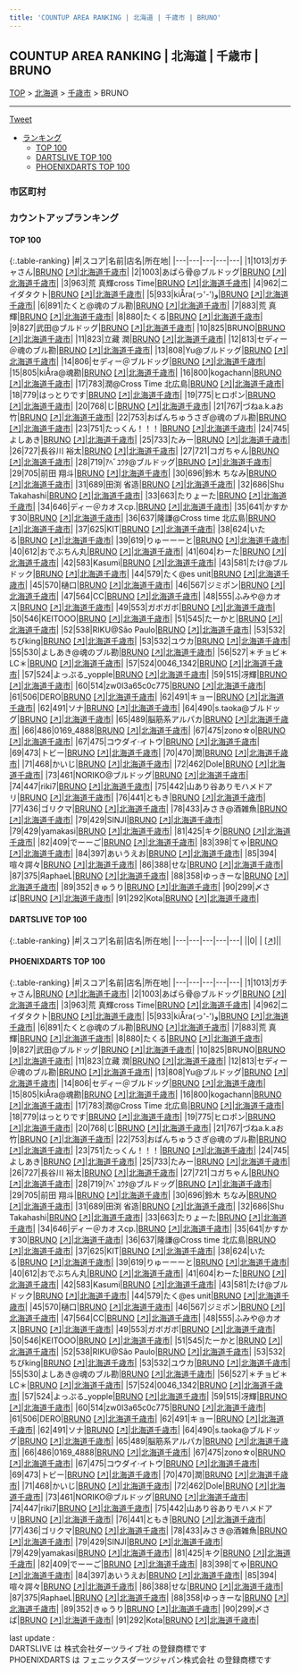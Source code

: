 ```yaml
---
title: 'COUNTUP AREA RANKING | 北海道 | 千歳市 | BRUNO'
---
```

## COUNTUP AREA RANKING | 北海道 | 千歳市 | BRUNO

[TOP](/darts/rank/) > [北海道](/darts/rank/北海道/) > [千歳市](/darts/rank/北海道/千歳市/) > BRUNO

___

<a href="https://twitter.com/share?ref_src=twsrc%5Etfw" data-text="COUNTUP AREA RANKING | 北海道千歳市BRUNO" class="twitter-share-button" data-hashtags="DARTSLIVE,PHOENIXDARTS,darts,ダーツ" data-show-count="false">Tweet</a>

* [ランキング](#カウントアップランキング)
    * [TOP 100](#top-100)
    * [DARTSLIVE TOP 100](#dartslive-top-100)
    * [PHOENIXDARTS TOP 100](#phoenixdarts-top-100)

### 市区町村

<ul>

</ul>

### カウントアップランキング

#### TOP 100



{:.table-ranking}
|#|スコア|名前|店名|所在地|
|---|---|---|---|---|
|1|1013|<span class="rank-name-pd">ガチャさん</span>|<a href="/darts/rank/shops/83945.html">BRUNO</a> <a href="https://vs.phoenixdarts.com/jp/shop/shopDetailInfo/s_83945?s_seq=83945">[↗]</a>|<a href="/darts/rank/北海道/千歳市">北海道千歳市</a>|
|2|1003|<span class="rank-name-pd">あばら骨@ブルドッグ</span>|<a href="/darts/rank/shops/83945.html">BRUNO</a> <a href="https://vs.phoenixdarts.com/jp/shop/shopDetailInfo/s_83945?s_seq=83945">[↗]</a>|<a href="/darts/rank/北海道/千歳市">北海道千歳市</a>|
|3|963|<span class="rank-name-pd">荒 真輝cross Time</span>|<a href="/darts/rank/shops/83945.html">BRUNO</a> <a href="https://vs.phoenixdarts.com/jp/shop/shopDetailInfo/s_83945?s_seq=83945">[↗]</a>|<a href="/darts/rank/北海道/千歳市">北海道千歳市</a>|
|4|962|<span class="rank-name-pd">ニイダタクト</span>|<a href="/darts/rank/shops/83945.html">BRUNO</a> <a href="https://vs.phoenixdarts.com/jp/shop/shopDetailInfo/s_83945?s_seq=83945">[↗]</a>|<a href="/darts/rank/北海道/千歳市">北海道千歳市</a>|
|5|933|<span class="rank-name-pd">kiÅra(っ&#x27;-&#x27;)و</span>|<a href="/darts/rank/shops/83945.html">BRUNO</a> <a href="https://vs.phoenixdarts.com/jp/shop/shopDetailInfo/s_83945?s_seq=83945">[↗]</a>|<a href="/darts/rank/北海道/千歳市">北海道千歳市</a>|
|6|891|<span class="rank-name-pd">たくと@魂のブル勘</span>|<a href="/darts/rank/shops/83945.html">BRUNO</a> <a href="https://vs.phoenixdarts.com/jp/shop/shopDetailInfo/s_83945?s_seq=83945">[↗]</a>|<a href="/darts/rank/北海道/千歳市">北海道千歳市</a>|
|7|883|<span class="rank-name-pd">荒 真輝</span>|<a href="/darts/rank/shops/83945.html">BRUNO</a> <a href="https://vs.phoenixdarts.com/jp/shop/shopDetailInfo/s_83945?s_seq=83945">[↗]</a>|<a href="/darts/rank/北海道/千歳市">北海道千歳市</a>|
|8|880|<span class="rank-name-pd">たくる</span>|<a href="/darts/rank/shops/83945.html">BRUNO</a> <a href="https://vs.phoenixdarts.com/jp/shop/shopDetailInfo/s_83945?s_seq=83945">[↗]</a>|<a href="/darts/rank/北海道/千歳市">北海道千歳市</a>|
|9|827|<span class="rank-name-pd">武田@ブルドッグ</span>|<a href="/darts/rank/shops/83945.html">BRUNO</a> <a href="https://vs.phoenixdarts.com/jp/shop/shopDetailInfo/s_83945?s_seq=83945">[↗]</a>|<a href="/darts/rank/北海道/千歳市">北海道千歳市</a>|
|10|825|<span class="rank-name-pd">BRUNO</span>|<a href="/darts/rank/shops/83945.html">BRUNO</a> <a href="https://vs.phoenixdarts.com/jp/shop/shopDetailInfo/s_83945?s_seq=83945">[↗]</a>|<a href="/darts/rank/北海道/千歳市">北海道千歳市</a>|
|11|823|<span class="rank-name-pd"><span class="pro-icon-pd"></span>立藏 潤</span>|<a href="/darts/rank/shops/83945.html">BRUNO</a> <a href="https://vs.phoenixdarts.com/jp/shop/shopDetailInfo/s_83945?s_seq=83945">[↗]</a>|<a href="/darts/rank/北海道/千歳市">北海道千歳市</a>|
|12|813|<span class="rank-name-pd">セディー＠魂のブル勘</span>|<a href="/darts/rank/shops/83945.html">BRUNO</a> <a href="https://vs.phoenixdarts.com/jp/shop/shopDetailInfo/s_83945?s_seq=83945">[↗]</a>|<a href="/darts/rank/北海道/千歳市">北海道千歳市</a>|
|13|808|<span class="rank-name-pd">Yu@ブルドッグ</span>|<a href="/darts/rank/shops/83945.html">BRUNO</a> <a href="https://vs.phoenixdarts.com/jp/shop/shopDetailInfo/s_83945?s_seq=83945">[↗]</a>|<a href="/darts/rank/北海道/千歳市">北海道千歳市</a>|
|14|806|<span class="rank-name-pd">セディー＠ブルドッグ</span>|<a href="/darts/rank/shops/83945.html">BRUNO</a> <a href="https://vs.phoenixdarts.com/jp/shop/shopDetailInfo/s_83945?s_seq=83945">[↗]</a>|<a href="/darts/rank/北海道/千歳市">北海道千歳市</a>|
|15|805|<span class="rank-name-pd">kiÅra@魂勘</span>|<a href="/darts/rank/shops/83945.html">BRUNO</a> <a href="https://vs.phoenixdarts.com/jp/shop/shopDetailInfo/s_83945?s_seq=83945">[↗]</a>|<a href="/darts/rank/北海道/千歳市">北海道千歳市</a>|
|16|800|<span class="rank-name-pd">kogachann</span>|<a href="/darts/rank/shops/83945.html">BRUNO</a> <a href="https://vs.phoenixdarts.com/jp/shop/shopDetailInfo/s_83945?s_seq=83945">[↗]</a>|<a href="/darts/rank/北海道/千歳市">北海道千歳市</a>|
|17|783|<span class="rank-name-pd">潤@Cross Time 北広島</span>|<a href="/darts/rank/shops/83945.html">BRUNO</a> <a href="https://vs.phoenixdarts.com/jp/shop/shopDetailInfo/s_83945?s_seq=83945">[↗]</a>|<a href="/darts/rank/北海道/千歳市">北海道千歳市</a>|
|18|779|<span class="rank-name-pd">はっとりです</span>|<a href="/darts/rank/shops/83945.html">BRUNO</a> <a href="https://vs.phoenixdarts.com/jp/shop/shopDetailInfo/s_83945?s_seq=83945">[↗]</a>|<a href="/darts/rank/北海道/千歳市">北海道千歳市</a>|
|19|775|<span class="rank-name-pd">ヒロポン</span>|<a href="/darts/rank/shops/83945.html">BRUNO</a> <a href="https://vs.phoenixdarts.com/jp/shop/shopDetailInfo/s_83945?s_seq=83945">[↗]</a>|<a href="/darts/rank/北海道/千歳市">北海道千歳市</a>|
|20|768|<span class="rank-name-pd">じ</span>|<a href="/darts/rank/shops/83945.html">BRUNO</a> <a href="https://vs.phoenixdarts.com/jp/shop/shopDetailInfo/s_83945?s_seq=83945">[↗]</a>|<a href="/darts/rank/北海道/千歳市">北海道千歳市</a>|
|21|767|<span class="rank-name-pd">づねa.k.aお竹</span>|<a href="/darts/rank/shops/83945.html">BRUNO</a> <a href="https://vs.phoenixdarts.com/jp/shop/shopDetailInfo/s_83945?s_seq=83945">[↗]</a>|<a href="/darts/rank/北海道/千歳市">北海道千歳市</a>|
|22|753|<span class="rank-name-pd">おぱんちゅうさぎ@魂のブル勘</span>|<a href="/darts/rank/shops/83945.html">BRUNO</a> <a href="https://vs.phoenixdarts.com/jp/shop/shopDetailInfo/s_83945?s_seq=83945">[↗]</a>|<a href="/darts/rank/北海道/千歳市">北海道千歳市</a>|
|23|751|<span class="rank-name-pd">たっくん！！！</span>|<a href="/darts/rank/shops/83945.html">BRUNO</a> <a href="https://vs.phoenixdarts.com/jp/shop/shopDetailInfo/s_83945?s_seq=83945">[↗]</a>|<a href="/darts/rank/北海道/千歳市">北海道千歳市</a>|
|24|745|<span class="rank-name-pd">よしあき</span>|<a href="/darts/rank/shops/83945.html">BRUNO</a> <a href="https://vs.phoenixdarts.com/jp/shop/shopDetailInfo/s_83945?s_seq=83945">[↗]</a>|<a href="/darts/rank/北海道/千歳市">北海道千歳市</a>|
|25|733|<span class="rank-name-pd">たみー</span>|<a href="/darts/rank/shops/83945.html">BRUNO</a> <a href="https://vs.phoenixdarts.com/jp/shop/shopDetailInfo/s_83945?s_seq=83945">[↗]</a>|<a href="/darts/rank/北海道/千歳市">北海道千歳市</a>|
|26|727|<span class="rank-name-pd"><span class="pro-icon-pd"></span>長谷川 裕太</span>|<a href="/darts/rank/shops/83945.html">BRUNO</a> <a href="https://vs.phoenixdarts.com/jp/shop/shopDetailInfo/s_83945?s_seq=83945">[↗]</a>|<a href="/darts/rank/北海道/千歳市">北海道千歳市</a>|
|27|721|<span class="rank-name-pd">コガちゃん</span>|<a href="/darts/rank/shops/83945.html">BRUNO</a> <a href="https://vs.phoenixdarts.com/jp/shop/shopDetailInfo/s_83945?s_seq=83945">[↗]</a>|<a href="/darts/rank/北海道/千歳市">北海道千歳市</a>|
|28|719|<span class="rank-name-pd">ｱﾍﾞﾕｳﾀ@ブルドッグ</span>|<a href="/darts/rank/shops/83945.html">BRUNO</a> <a href="https://vs.phoenixdarts.com/jp/shop/shopDetailInfo/s_83945?s_seq=83945">[↗]</a>|<a href="/darts/rank/北海道/千歳市">北海道千歳市</a>|
|29|705|<span class="rank-name-pd"><span class="pro-icon-pd"></span>前田 翔斗</span>|<a href="/darts/rank/shops/83945.html">BRUNO</a> <a href="https://vs.phoenixdarts.com/jp/shop/shopDetailInfo/s_83945?s_seq=83945">[↗]</a>|<a href="/darts/rank/北海道/千歳市">北海道千歳市</a>|
|30|696|<span class="rank-name-pd"><span class="pro-icon-pd"></span>鈴木 ちなみ</span>|<a href="/darts/rank/shops/83945.html">BRUNO</a> <a href="https://vs.phoenixdarts.com/jp/shop/shopDetailInfo/s_83945?s_seq=83945">[↗]</a>|<a href="/darts/rank/北海道/千歳市">北海道千歳市</a>|
|31|689|<span class="rank-name-pd"><span class="pro-icon-pd"></span>田渕 省造</span>|<a href="/darts/rank/shops/83945.html">BRUNO</a> <a href="https://vs.phoenixdarts.com/jp/shop/shopDetailInfo/s_83945?s_seq=83945">[↗]</a>|<a href="/darts/rank/北海道/千歳市">北海道千歳市</a>|
|32|686|<span class="rank-name-pd">Shu Takahashi</span>|<a href="/darts/rank/shops/83945.html">BRUNO</a> <a href="https://vs.phoenixdarts.com/jp/shop/shopDetailInfo/s_83945?s_seq=83945">[↗]</a>|<a href="/darts/rank/北海道/千歳市">北海道千歳市</a>|
|33|663|<span class="rank-name-pd">たりょーた</span>|<a href="/darts/rank/shops/83945.html">BRUNO</a> <a href="https://vs.phoenixdarts.com/jp/shop/shopDetailInfo/s_83945?s_seq=83945">[↗]</a>|<a href="/darts/rank/北海道/千歳市">北海道千歳市</a>|
|34|646|<span class="rank-name-pd">ディー＠カオスcp.</span>|<a href="/darts/rank/shops/83945.html">BRUNO</a> <a href="https://vs.phoenixdarts.com/jp/shop/shopDetailInfo/s_83945?s_seq=83945">[↗]</a>|<a href="/darts/rank/北海道/千歳市">北海道千歳市</a>|
|35|641|<span class="rank-name-pd">かすかす30</span>|<a href="/darts/rank/shops/83945.html">BRUNO</a> <a href="https://vs.phoenixdarts.com/jp/shop/shopDetailInfo/s_83945?s_seq=83945">[↗]</a>|<a href="/darts/rank/北海道/千歳市">北海道千歳市</a>|
|36|637|<span class="rank-name-pd">隆謙@Cross time 北広島</span>|<a href="/darts/rank/shops/83945.html">BRUNO</a> <a href="https://vs.phoenixdarts.com/jp/shop/shopDetailInfo/s_83945?s_seq=83945">[↗]</a>|<a href="/darts/rank/北海道/千歳市">北海道千歳市</a>|
|37|625|<span class="rank-name-pd">KIT</span>|<a href="/darts/rank/shops/83945.html">BRUNO</a> <a href="https://vs.phoenixdarts.com/jp/shop/shopDetailInfo/s_83945?s_seq=83945">[↗]</a>|<a href="/darts/rank/北海道/千歳市">北海道千歳市</a>|
|38|624|<span class="rank-name-pd">いたる</span>|<a href="/darts/rank/shops/83945.html">BRUNO</a> <a href="https://vs.phoenixdarts.com/jp/shop/shopDetailInfo/s_83945?s_seq=83945">[↗]</a>|<a href="/darts/rank/北海道/千歳市">北海道千歳市</a>|
|39|619|<span class="rank-name-pd">りゅーーーと</span>|<a href="/darts/rank/shops/83945.html">BRUNO</a> <a href="https://vs.phoenixdarts.com/jp/shop/shopDetailInfo/s_83945?s_seq=83945">[↗]</a>|<a href="/darts/rank/北海道/千歳市">北海道千歳市</a>|
|40|612|<span class="rank-name-pd">おでぶちん丸</span>|<a href="/darts/rank/shops/83945.html">BRUNO</a> <a href="https://vs.phoenixdarts.com/jp/shop/shopDetailInfo/s_83945?s_seq=83945">[↗]</a>|<a href="/darts/rank/北海道/千歳市">北海道千歳市</a>|
|41|604|<span class="rank-name-pd">わーた</span>|<a href="/darts/rank/shops/83945.html">BRUNO</a> <a href="https://vs.phoenixdarts.com/jp/shop/shopDetailInfo/s_83945?s_seq=83945">[↗]</a>|<a href="/darts/rank/北海道/千歳市">北海道千歳市</a>|
|42|583|<span class="rank-name-pd">Kasumi</span>|<a href="/darts/rank/shops/83945.html">BRUNO</a> <a href="https://vs.phoenixdarts.com/jp/shop/shopDetailInfo/s_83945?s_seq=83945">[↗]</a>|<a href="/darts/rank/北海道/千歳市">北海道千歳市</a>|
|43|581|<span class="rank-name-pd">たけ@ブルドック</span>|<a href="/darts/rank/shops/83945.html">BRUNO</a> <a href="https://vs.phoenixdarts.com/jp/shop/shopDetailInfo/s_83945?s_seq=83945">[↗]</a>|<a href="/darts/rank/北海道/千歳市">北海道千歳市</a>|
|44|579|<span class="rank-name-pd">たく@es unit</span>|<a href="/darts/rank/shops/83945.html">BRUNO</a> <a href="https://vs.phoenixdarts.com/jp/shop/shopDetailInfo/s_83945?s_seq=83945">[↗]</a>|<a href="/darts/rank/北海道/千歳市">北海道千歳市</a>|
|45|570|<span class="rank-name-pd">樋口</span>|<a href="/darts/rank/shops/83945.html">BRUNO</a> <a href="https://vs.phoenixdarts.com/jp/shop/shopDetailInfo/s_83945?s_seq=83945">[↗]</a>|<a href="/darts/rank/北海道/千歳市">北海道千歳市</a>|
|46|567|<span class="rank-name-pd">ジミポン</span>|<a href="/darts/rank/shops/83945.html">BRUNO</a> <a href="https://vs.phoenixdarts.com/jp/shop/shopDetailInfo/s_83945?s_seq=83945">[↗]</a>|<a href="/darts/rank/北海道/千歳市">北海道千歳市</a>|
|47|564|<span class="rank-name-pd">CC</span>|<a href="/darts/rank/shops/83945.html">BRUNO</a> <a href="https://vs.phoenixdarts.com/jp/shop/shopDetailInfo/s_83945?s_seq=83945">[↗]</a>|<a href="/darts/rank/北海道/千歳市">北海道千歳市</a>|
|48|555|<span class="rank-name-pd">ふみや@カオス</span>|<a href="/darts/rank/shops/83945.html">BRUNO</a> <a href="https://vs.phoenixdarts.com/jp/shop/shopDetailInfo/s_83945?s_seq=83945">[↗]</a>|<a href="/darts/rank/北海道/千歳市">北海道千歳市</a>|
|49|553|<span class="rank-name-pd">ガボガボ</span>|<a href="/darts/rank/shops/83945.html">BRUNO</a> <a href="https://vs.phoenixdarts.com/jp/shop/shopDetailInfo/s_83945?s_seq=83945">[↗]</a>|<a href="/darts/rank/北海道/千歳市">北海道千歳市</a>|
|50|546|<span class="rank-name-pd">KEITOOO</span>|<a href="/darts/rank/shops/83945.html">BRUNO</a> <a href="https://vs.phoenixdarts.com/jp/shop/shopDetailInfo/s_83945?s_seq=83945">[↗]</a>|<a href="/darts/rank/北海道/千歳市">北海道千歳市</a>|
|51|545|<span class="rank-name-pd">たーかと</span>|<a href="/darts/rank/shops/83945.html">BRUNO</a> <a href="https://vs.phoenixdarts.com/jp/shop/shopDetailInfo/s_83945?s_seq=83945">[↗]</a>|<a href="/darts/rank/北海道/千歳市">北海道千歳市</a>|
|52|538|<span class="rank-name-pd">RIKU@São Paulo</span>|<a href="/darts/rank/shops/83945.html">BRUNO</a> <a href="https://vs.phoenixdarts.com/jp/shop/shopDetailInfo/s_83945?s_seq=83945">[↗]</a>|<a href="/darts/rank/北海道/千歳市">北海道千歳市</a>|
|53|532|<span class="rank-name-pd">ちびking</span>|<a href="/darts/rank/shops/83945.html">BRUNO</a> <a href="https://vs.phoenixdarts.com/jp/shop/shopDetailInfo/s_83945?s_seq=83945">[↗]</a>|<a href="/darts/rank/北海道/千歳市">北海道千歳市</a>|
|53|532|<span class="rank-name-pd">ユウカ</span>|<a href="/darts/rank/shops/83945.html">BRUNO</a> <a href="https://vs.phoenixdarts.com/jp/shop/shopDetailInfo/s_83945?s_seq=83945">[↗]</a>|<a href="/darts/rank/北海道/千歳市">北海道千歳市</a>|
|55|530|<span class="rank-name-pd">よしあき@魂のブル勘</span>|<a href="/darts/rank/shops/83945.html">BRUNO</a> <a href="https://vs.phoenixdarts.com/jp/shop/shopDetailInfo/s_83945?s_seq=83945">[↗]</a>|<a href="/darts/rank/北海道/千歳市">北海道千歳市</a>|
|56|527|<span class="rank-name-pd">＊チョビ＊LC＊</span>|<a href="/darts/rank/shops/83945.html">BRUNO</a> <a href="https://vs.phoenixdarts.com/jp/shop/shopDetailInfo/s_83945?s_seq=83945">[↗]</a>|<a href="/darts/rank/北海道/千歳市">北海道千歳市</a>|
|57|524|<span class="rank-name-pd">0046_1342</span>|<a href="/darts/rank/shops/83945.html">BRUNO</a> <a href="https://vs.phoenixdarts.com/jp/shop/shopDetailInfo/s_83945?s_seq=83945">[↗]</a>|<a href="/darts/rank/北海道/千歳市">北海道千歳市</a>|
|57|524|<span class="rank-name-pd">よっぷる_yopple</span>|<a href="/darts/rank/shops/83945.html">BRUNO</a> <a href="https://vs.phoenixdarts.com/jp/shop/shopDetailInfo/s_83945?s_seq=83945">[↗]</a>|<a href="/darts/rank/北海道/千歳市">北海道千歳市</a>|
|59|515|<span class="rank-name-pd">冴輝</span>|<a href="/darts/rank/shops/83945.html">BRUNO</a> <a href="https://vs.phoenixdarts.com/jp/shop/shopDetailInfo/s_83945?s_seq=83945">[↗]</a>|<a href="/darts/rank/北海道/千歳市">北海道千歳市</a>|
|60|514|<span class="rank-name-pd">zw0l3a65c0c775</span>|<a href="/darts/rank/shops/83945.html">BRUNO</a> <a href="https://vs.phoenixdarts.com/jp/shop/shopDetailInfo/s_83945?s_seq=83945">[↗]</a>|<a href="/darts/rank/北海道/千歳市">北海道千歳市</a>|
|61|506|<span class="rank-name-pd">DERO</span>|<a href="/darts/rank/shops/83945.html">BRUNO</a> <a href="https://vs.phoenixdarts.com/jp/shop/shopDetailInfo/s_83945?s_seq=83945">[↗]</a>|<a href="/darts/rank/北海道/千歳市">北海道千歳市</a>|
|62|491|<span class="rank-name-pd">キョー</span>|<a href="/darts/rank/shops/83945.html">BRUNO</a> <a href="https://vs.phoenixdarts.com/jp/shop/shopDetailInfo/s_83945?s_seq=83945">[↗]</a>|<a href="/darts/rank/北海道/千歳市">北海道千歳市</a>|
|62|491|<span class="rank-name-pd">ソナ</span>|<a href="/darts/rank/shops/83945.html">BRUNO</a> <a href="https://vs.phoenixdarts.com/jp/shop/shopDetailInfo/s_83945?s_seq=83945">[↗]</a>|<a href="/darts/rank/北海道/千歳市">北海道千歳市</a>|
|64|490|<span class="rank-name-pd">s.taoka@ブルドッグ</span>|<a href="/darts/rank/shops/83945.html">BRUNO</a> <a href="https://vs.phoenixdarts.com/jp/shop/shopDetailInfo/s_83945?s_seq=83945">[↗]</a>|<a href="/darts/rank/北海道/千歳市">北海道千歳市</a>|
|65|489|<span class="rank-name-pd">脳筋系アルパカ</span>|<a href="/darts/rank/shops/83945.html">BRUNO</a> <a href="https://vs.phoenixdarts.com/jp/shop/shopDetailInfo/s_83945?s_seq=83945">[↗]</a>|<a href="/darts/rank/北海道/千歳市">北海道千歳市</a>|
|66|486|<span class="rank-name-pd">0169_4888</span>|<a href="/darts/rank/shops/83945.html">BRUNO</a> <a href="https://vs.phoenixdarts.com/jp/shop/shopDetailInfo/s_83945?s_seq=83945">[↗]</a>|<a href="/darts/rank/北海道/千歳市">北海道千歳市</a>|
|67|475|<span class="rank-name-pd">zono☆o</span>|<a href="/darts/rank/shops/83945.html">BRUNO</a> <a href="https://vs.phoenixdarts.com/jp/shop/shopDetailInfo/s_83945?s_seq=83945">[↗]</a>|<a href="/darts/rank/北海道/千歳市">北海道千歳市</a>|
|67|475|<span class="rank-name-pd">コウダイ·イトウ</span>|<a href="/darts/rank/shops/83945.html">BRUNO</a> <a href="https://vs.phoenixdarts.com/jp/shop/shopDetailInfo/s_83945?s_seq=83945">[↗]</a>|<a href="/darts/rank/北海道/千歳市">北海道千歳市</a>|
|69|473|<span class="rank-name-pd">トビー</span>|<a href="/darts/rank/shops/83945.html">BRUNO</a> <a href="https://vs.phoenixdarts.com/jp/shop/shopDetailInfo/s_83945?s_seq=83945">[↗]</a>|<a href="/darts/rank/北海道/千歳市">北海道千歳市</a>|
|70|470|<span class="rank-name-pd">潤</span>|<a href="/darts/rank/shops/83945.html">BRUNO</a> <a href="https://vs.phoenixdarts.com/jp/shop/shopDetailInfo/s_83945?s_seq=83945">[↗]</a>|<a href="/darts/rank/北海道/千歳市">北海道千歳市</a>|
|71|468|<span class="rank-name-pd">かいじ</span>|<a href="/darts/rank/shops/83945.html">BRUNO</a> <a href="https://vs.phoenixdarts.com/jp/shop/shopDetailInfo/s_83945?s_seq=83945">[↗]</a>|<a href="/darts/rank/北海道/千歳市">北海道千歳市</a>|
|72|462|<span class="rank-name-pd">Dole</span>|<a href="/darts/rank/shops/83945.html">BRUNO</a> <a href="https://vs.phoenixdarts.com/jp/shop/shopDetailInfo/s_83945?s_seq=83945">[↗]</a>|<a href="/darts/rank/北海道/千歳市">北海道千歳市</a>|
|73|461|<span class="rank-name-pd">NORIKO@ブルドッグ</span>|<a href="/darts/rank/shops/83945.html">BRUNO</a> <a href="https://vs.phoenixdarts.com/jp/shop/shopDetailInfo/s_83945?s_seq=83945">[↗]</a>|<a href="/darts/rank/北海道/千歳市">北海道千歳市</a>|
|74|447|<span class="rank-name-pd">riki7</span>|<a href="/darts/rank/shops/83945.html">BRUNO</a> <a href="https://vs.phoenixdarts.com/jp/shop/shopDetailInfo/s_83945?s_seq=83945">[↗]</a>|<a href="/darts/rank/北海道/千歳市">北海道千歳市</a>|
|75|442|<span class="rank-name-pd">山あり谷ありモハメドアリ</span>|<a href="/darts/rank/shops/83945.html">BRUNO</a> <a href="https://vs.phoenixdarts.com/jp/shop/shopDetailInfo/s_83945?s_seq=83945">[↗]</a>|<a href="/darts/rank/北海道/千歳市">北海道千歳市</a>|
|76|441|<span class="rank-name-pd">ともき</span>|<a href="/darts/rank/shops/83945.html">BRUNO</a> <a href="https://vs.phoenixdarts.com/jp/shop/shopDetailInfo/s_83945?s_seq=83945">[↗]</a>|<a href="/darts/rank/北海道/千歳市">北海道千歳市</a>|
|77|436|<span class="rank-name-pd">ゴリクマ</span>|<a href="/darts/rank/shops/83945.html">BRUNO</a> <a href="https://vs.phoenixdarts.com/jp/shop/shopDetailInfo/s_83945?s_seq=83945">[↗]</a>|<a href="/darts/rank/北海道/千歳市">北海道千歳市</a>|
|78|433|<span class="rank-name-pd">みさき@酒雑魚</span>|<a href="/darts/rank/shops/83945.html">BRUNO</a> <a href="https://vs.phoenixdarts.com/jp/shop/shopDetailInfo/s_83945?s_seq=83945">[↗]</a>|<a href="/darts/rank/北海道/千歳市">北海道千歳市</a>|
|79|429|<span class="rank-name-pd">SINJI</span>|<a href="/darts/rank/shops/83945.html">BRUNO</a> <a href="https://vs.phoenixdarts.com/jp/shop/shopDetailInfo/s_83945?s_seq=83945">[↗]</a>|<a href="/darts/rank/北海道/千歳市">北海道千歳市</a>|
|79|429|<span class="rank-name-pd">yamakasi</span>|<a href="/darts/rank/shops/83945.html">BRUNO</a> <a href="https://vs.phoenixdarts.com/jp/shop/shopDetailInfo/s_83945?s_seq=83945">[↗]</a>|<a href="/darts/rank/北海道/千歳市">北海道千歳市</a>|
|81|425|<span class="rank-name-pd">キク</span>|<a href="/darts/rank/shops/83945.html">BRUNO</a> <a href="https://vs.phoenixdarts.com/jp/shop/shopDetailInfo/s_83945?s_seq=83945">[↗]</a>|<a href="/darts/rank/北海道/千歳市">北海道千歳市</a>|
|82|409|<span class="rank-name-pd">でーーご</span>|<a href="/darts/rank/shops/83945.html">BRUNO</a> <a href="https://vs.phoenixdarts.com/jp/shop/shopDetailInfo/s_83945?s_seq=83945">[↗]</a>|<a href="/darts/rank/北海道/千歳市">北海道千歳市</a>|
|83|398|<span class="rank-name-pd">てゃ</span>|<a href="/darts/rank/shops/83945.html">BRUNO</a> <a href="https://vs.phoenixdarts.com/jp/shop/shopDetailInfo/s_83945?s_seq=83945">[↗]</a>|<a href="/darts/rank/北海道/千歳市">北海道千歳市</a>|
|84|397|<span class="rank-name-pd">あいうえお</span>|<a href="/darts/rank/shops/83945.html">BRUNO</a> <a href="https://vs.phoenixdarts.com/jp/shop/shopDetailInfo/s_83945?s_seq=83945">[↗]</a>|<a href="/darts/rank/北海道/千歳市">北海道千歳市</a>|
|85|394|<span class="rank-name-pd">喧々諤々</span>|<a href="/darts/rank/shops/83945.html">BRUNO</a> <a href="https://vs.phoenixdarts.com/jp/shop/shopDetailInfo/s_83945?s_seq=83945">[↗]</a>|<a href="/darts/rank/北海道/千歳市">北海道千歳市</a>|
|86|388|<span class="rank-name-pd">せな</span>|<a href="/darts/rank/shops/83945.html">BRUNO</a> <a href="https://vs.phoenixdarts.com/jp/shop/shopDetailInfo/s_83945?s_seq=83945">[↗]</a>|<a href="/darts/rank/北海道/千歳市">北海道千歳市</a>|
|87|375|<span class="rank-name-pd">ЯaphaeL</span>|<a href="/darts/rank/shops/83945.html">BRUNO</a> <a href="https://vs.phoenixdarts.com/jp/shop/shopDetailInfo/s_83945?s_seq=83945">[↗]</a>|<a href="/darts/rank/北海道/千歳市">北海道千歳市</a>|
|88|358|<span class="rank-name-pd">ゆっきーな</span>|<a href="/darts/rank/shops/83945.html">BRUNO</a> <a href="https://vs.phoenixdarts.com/jp/shop/shopDetailInfo/s_83945?s_seq=83945">[↗]</a>|<a href="/darts/rank/北海道/千歳市">北海道千歳市</a>|
|89|352|<span class="rank-name-pd">きゅうり</span>|<a href="/darts/rank/shops/83945.html">BRUNO</a> <a href="https://vs.phoenixdarts.com/jp/shop/shopDetailInfo/s_83945?s_seq=83945">[↗]</a>|<a href="/darts/rank/北海道/千歳市">北海道千歳市</a>|
|90|299|<span class="rank-name-pd">〆さば</span>|<a href="/darts/rank/shops/83945.html">BRUNO</a> <a href="https://vs.phoenixdarts.com/jp/shop/shopDetailInfo/s_83945?s_seq=83945">[↗]</a>|<a href="/darts/rank/北海道/千歳市">北海道千歳市</a>|
|91|292|<span class="rank-name-pd">Kota</span>|<a href="/darts/rank/shops/83945.html">BRUNO</a> <a href="https://vs.phoenixdarts.com/jp/shop/shopDetailInfo/s_83945?s_seq=83945">[↗]</a>|<a href="/darts/rank/北海道/千歳市">北海道千歳市</a>|


#### DARTSLIVE TOP 100



{:.table-ranking}
|#|スコア|名前|店名|所在地|
|---|---|---|---|---|
||0|<span class="rank-name-dl"> </span>|<a href="/darts/rank/shops/.html"></a> <a href="">[↗]</a>|<a href="/darts/rank//"></a>|


#### PHOENIXDARTS TOP 100



{:.table-ranking}
|#|スコア|名前|店名|所在地|
|---|---|---|---|---|
|1|1013|<span class="rank-name-pd">ガチャさん</span>|<a href="/darts/rank/shops/83945.html">BRUNO</a> <a href="https://vs.phoenixdarts.com/jp/shop/shopDetailInfo/s_83945?s_seq=83945">[↗]</a>|<a href="/darts/rank/北海道/千歳市">北海道千歳市</a>|
|2|1003|<span class="rank-name-pd">あばら骨@ブルドッグ</span>|<a href="/darts/rank/shops/83945.html">BRUNO</a> <a href="https://vs.phoenixdarts.com/jp/shop/shopDetailInfo/s_83945?s_seq=83945">[↗]</a>|<a href="/darts/rank/北海道/千歳市">北海道千歳市</a>|
|3|963|<span class="rank-name-pd">荒 真輝cross Time</span>|<a href="/darts/rank/shops/83945.html">BRUNO</a> <a href="https://vs.phoenixdarts.com/jp/shop/shopDetailInfo/s_83945?s_seq=83945">[↗]</a>|<a href="/darts/rank/北海道/千歳市">北海道千歳市</a>|
|4|962|<span class="rank-name-pd">ニイダタクト</span>|<a href="/darts/rank/shops/83945.html">BRUNO</a> <a href="https://vs.phoenixdarts.com/jp/shop/shopDetailInfo/s_83945?s_seq=83945">[↗]</a>|<a href="/darts/rank/北海道/千歳市">北海道千歳市</a>|
|5|933|<span class="rank-name-pd">kiÅra(っ&#x27;-&#x27;)و</span>|<a href="/darts/rank/shops/83945.html">BRUNO</a> <a href="https://vs.phoenixdarts.com/jp/shop/shopDetailInfo/s_83945?s_seq=83945">[↗]</a>|<a href="/darts/rank/北海道/千歳市">北海道千歳市</a>|
|6|891|<span class="rank-name-pd">たくと@魂のブル勘</span>|<a href="/darts/rank/shops/83945.html">BRUNO</a> <a href="https://vs.phoenixdarts.com/jp/shop/shopDetailInfo/s_83945?s_seq=83945">[↗]</a>|<a href="/darts/rank/北海道/千歳市">北海道千歳市</a>|
|7|883|<span class="rank-name-pd">荒 真輝</span>|<a href="/darts/rank/shops/83945.html">BRUNO</a> <a href="https://vs.phoenixdarts.com/jp/shop/shopDetailInfo/s_83945?s_seq=83945">[↗]</a>|<a href="/darts/rank/北海道/千歳市">北海道千歳市</a>|
|8|880|<span class="rank-name-pd">たくる</span>|<a href="/darts/rank/shops/83945.html">BRUNO</a> <a href="https://vs.phoenixdarts.com/jp/shop/shopDetailInfo/s_83945?s_seq=83945">[↗]</a>|<a href="/darts/rank/北海道/千歳市">北海道千歳市</a>|
|9|827|<span class="rank-name-pd">武田@ブルドッグ</span>|<a href="/darts/rank/shops/83945.html">BRUNO</a> <a href="https://vs.phoenixdarts.com/jp/shop/shopDetailInfo/s_83945?s_seq=83945">[↗]</a>|<a href="/darts/rank/北海道/千歳市">北海道千歳市</a>|
|10|825|<span class="rank-name-pd">BRUNO</span>|<a href="/darts/rank/shops/83945.html">BRUNO</a> <a href="https://vs.phoenixdarts.com/jp/shop/shopDetailInfo/s_83945?s_seq=83945">[↗]</a>|<a href="/darts/rank/北海道/千歳市">北海道千歳市</a>|
|11|823|<span class="rank-name-pd"><span class="pro-icon-pd"></span>立藏 潤</span>|<a href="/darts/rank/shops/83945.html">BRUNO</a> <a href="https://vs.phoenixdarts.com/jp/shop/shopDetailInfo/s_83945?s_seq=83945">[↗]</a>|<a href="/darts/rank/北海道/千歳市">北海道千歳市</a>|
|12|813|<span class="rank-name-pd">セディー＠魂のブル勘</span>|<a href="/darts/rank/shops/83945.html">BRUNO</a> <a href="https://vs.phoenixdarts.com/jp/shop/shopDetailInfo/s_83945?s_seq=83945">[↗]</a>|<a href="/darts/rank/北海道/千歳市">北海道千歳市</a>|
|13|808|<span class="rank-name-pd">Yu@ブルドッグ</span>|<a href="/darts/rank/shops/83945.html">BRUNO</a> <a href="https://vs.phoenixdarts.com/jp/shop/shopDetailInfo/s_83945?s_seq=83945">[↗]</a>|<a href="/darts/rank/北海道/千歳市">北海道千歳市</a>|
|14|806|<span class="rank-name-pd">セディー＠ブルドッグ</span>|<a href="/darts/rank/shops/83945.html">BRUNO</a> <a href="https://vs.phoenixdarts.com/jp/shop/shopDetailInfo/s_83945?s_seq=83945">[↗]</a>|<a href="/darts/rank/北海道/千歳市">北海道千歳市</a>|
|15|805|<span class="rank-name-pd">kiÅra@魂勘</span>|<a href="/darts/rank/shops/83945.html">BRUNO</a> <a href="https://vs.phoenixdarts.com/jp/shop/shopDetailInfo/s_83945?s_seq=83945">[↗]</a>|<a href="/darts/rank/北海道/千歳市">北海道千歳市</a>|
|16|800|<span class="rank-name-pd">kogachann</span>|<a href="/darts/rank/shops/83945.html">BRUNO</a> <a href="https://vs.phoenixdarts.com/jp/shop/shopDetailInfo/s_83945?s_seq=83945">[↗]</a>|<a href="/darts/rank/北海道/千歳市">北海道千歳市</a>|
|17|783|<span class="rank-name-pd">潤@Cross Time 北広島</span>|<a href="/darts/rank/shops/83945.html">BRUNO</a> <a href="https://vs.phoenixdarts.com/jp/shop/shopDetailInfo/s_83945?s_seq=83945">[↗]</a>|<a href="/darts/rank/北海道/千歳市">北海道千歳市</a>|
|18|779|<span class="rank-name-pd">はっとりです</span>|<a href="/darts/rank/shops/83945.html">BRUNO</a> <a href="https://vs.phoenixdarts.com/jp/shop/shopDetailInfo/s_83945?s_seq=83945">[↗]</a>|<a href="/darts/rank/北海道/千歳市">北海道千歳市</a>|
|19|775|<span class="rank-name-pd">ヒロポン</span>|<a href="/darts/rank/shops/83945.html">BRUNO</a> <a href="https://vs.phoenixdarts.com/jp/shop/shopDetailInfo/s_83945?s_seq=83945">[↗]</a>|<a href="/darts/rank/北海道/千歳市">北海道千歳市</a>|
|20|768|<span class="rank-name-pd">じ</span>|<a href="/darts/rank/shops/83945.html">BRUNO</a> <a href="https://vs.phoenixdarts.com/jp/shop/shopDetailInfo/s_83945?s_seq=83945">[↗]</a>|<a href="/darts/rank/北海道/千歳市">北海道千歳市</a>|
|21|767|<span class="rank-name-pd">づねa.k.aお竹</span>|<a href="/darts/rank/shops/83945.html">BRUNO</a> <a href="https://vs.phoenixdarts.com/jp/shop/shopDetailInfo/s_83945?s_seq=83945">[↗]</a>|<a href="/darts/rank/北海道/千歳市">北海道千歳市</a>|
|22|753|<span class="rank-name-pd">おぱんちゅうさぎ@魂のブル勘</span>|<a href="/darts/rank/shops/83945.html">BRUNO</a> <a href="https://vs.phoenixdarts.com/jp/shop/shopDetailInfo/s_83945?s_seq=83945">[↗]</a>|<a href="/darts/rank/北海道/千歳市">北海道千歳市</a>|
|23|751|<span class="rank-name-pd">たっくん！！！</span>|<a href="/darts/rank/shops/83945.html">BRUNO</a> <a href="https://vs.phoenixdarts.com/jp/shop/shopDetailInfo/s_83945?s_seq=83945">[↗]</a>|<a href="/darts/rank/北海道/千歳市">北海道千歳市</a>|
|24|745|<span class="rank-name-pd">よしあき</span>|<a href="/darts/rank/shops/83945.html">BRUNO</a> <a href="https://vs.phoenixdarts.com/jp/shop/shopDetailInfo/s_83945?s_seq=83945">[↗]</a>|<a href="/darts/rank/北海道/千歳市">北海道千歳市</a>|
|25|733|<span class="rank-name-pd">たみー</span>|<a href="/darts/rank/shops/83945.html">BRUNO</a> <a href="https://vs.phoenixdarts.com/jp/shop/shopDetailInfo/s_83945?s_seq=83945">[↗]</a>|<a href="/darts/rank/北海道/千歳市">北海道千歳市</a>|
|26|727|<span class="rank-name-pd"><span class="pro-icon-pd"></span>長谷川 裕太</span>|<a href="/darts/rank/shops/83945.html">BRUNO</a> <a href="https://vs.phoenixdarts.com/jp/shop/shopDetailInfo/s_83945?s_seq=83945">[↗]</a>|<a href="/darts/rank/北海道/千歳市">北海道千歳市</a>|
|27|721|<span class="rank-name-pd">コガちゃん</span>|<a href="/darts/rank/shops/83945.html">BRUNO</a> <a href="https://vs.phoenixdarts.com/jp/shop/shopDetailInfo/s_83945?s_seq=83945">[↗]</a>|<a href="/darts/rank/北海道/千歳市">北海道千歳市</a>|
|28|719|<span class="rank-name-pd">ｱﾍﾞﾕｳﾀ@ブルドッグ</span>|<a href="/darts/rank/shops/83945.html">BRUNO</a> <a href="https://vs.phoenixdarts.com/jp/shop/shopDetailInfo/s_83945?s_seq=83945">[↗]</a>|<a href="/darts/rank/北海道/千歳市">北海道千歳市</a>|
|29|705|<span class="rank-name-pd"><span class="pro-icon-pd"></span>前田 翔斗</span>|<a href="/darts/rank/shops/83945.html">BRUNO</a> <a href="https://vs.phoenixdarts.com/jp/shop/shopDetailInfo/s_83945?s_seq=83945">[↗]</a>|<a href="/darts/rank/北海道/千歳市">北海道千歳市</a>|
|30|696|<span class="rank-name-pd"><span class="pro-icon-pd"></span>鈴木 ちなみ</span>|<a href="/darts/rank/shops/83945.html">BRUNO</a> <a href="https://vs.phoenixdarts.com/jp/shop/shopDetailInfo/s_83945?s_seq=83945">[↗]</a>|<a href="/darts/rank/北海道/千歳市">北海道千歳市</a>|
|31|689|<span class="rank-name-pd"><span class="pro-icon-pd"></span>田渕 省造</span>|<a href="/darts/rank/shops/83945.html">BRUNO</a> <a href="https://vs.phoenixdarts.com/jp/shop/shopDetailInfo/s_83945?s_seq=83945">[↗]</a>|<a href="/darts/rank/北海道/千歳市">北海道千歳市</a>|
|32|686|<span class="rank-name-pd">Shu Takahashi</span>|<a href="/darts/rank/shops/83945.html">BRUNO</a> <a href="https://vs.phoenixdarts.com/jp/shop/shopDetailInfo/s_83945?s_seq=83945">[↗]</a>|<a href="/darts/rank/北海道/千歳市">北海道千歳市</a>|
|33|663|<span class="rank-name-pd">たりょーた</span>|<a href="/darts/rank/shops/83945.html">BRUNO</a> <a href="https://vs.phoenixdarts.com/jp/shop/shopDetailInfo/s_83945?s_seq=83945">[↗]</a>|<a href="/darts/rank/北海道/千歳市">北海道千歳市</a>|
|34|646|<span class="rank-name-pd">ディー＠カオスcp.</span>|<a href="/darts/rank/shops/83945.html">BRUNO</a> <a href="https://vs.phoenixdarts.com/jp/shop/shopDetailInfo/s_83945?s_seq=83945">[↗]</a>|<a href="/darts/rank/北海道/千歳市">北海道千歳市</a>|
|35|641|<span class="rank-name-pd">かすかす30</span>|<a href="/darts/rank/shops/83945.html">BRUNO</a> <a href="https://vs.phoenixdarts.com/jp/shop/shopDetailInfo/s_83945?s_seq=83945">[↗]</a>|<a href="/darts/rank/北海道/千歳市">北海道千歳市</a>|
|36|637|<span class="rank-name-pd">隆謙@Cross time 北広島</span>|<a href="/darts/rank/shops/83945.html">BRUNO</a> <a href="https://vs.phoenixdarts.com/jp/shop/shopDetailInfo/s_83945?s_seq=83945">[↗]</a>|<a href="/darts/rank/北海道/千歳市">北海道千歳市</a>|
|37|625|<span class="rank-name-pd">KIT</span>|<a href="/darts/rank/shops/83945.html">BRUNO</a> <a href="https://vs.phoenixdarts.com/jp/shop/shopDetailInfo/s_83945?s_seq=83945">[↗]</a>|<a href="/darts/rank/北海道/千歳市">北海道千歳市</a>|
|38|624|<span class="rank-name-pd">いたる</span>|<a href="/darts/rank/shops/83945.html">BRUNO</a> <a href="https://vs.phoenixdarts.com/jp/shop/shopDetailInfo/s_83945?s_seq=83945">[↗]</a>|<a href="/darts/rank/北海道/千歳市">北海道千歳市</a>|
|39|619|<span class="rank-name-pd">りゅーーーと</span>|<a href="/darts/rank/shops/83945.html">BRUNO</a> <a href="https://vs.phoenixdarts.com/jp/shop/shopDetailInfo/s_83945?s_seq=83945">[↗]</a>|<a href="/darts/rank/北海道/千歳市">北海道千歳市</a>|
|40|612|<span class="rank-name-pd">おでぶちん丸</span>|<a href="/darts/rank/shops/83945.html">BRUNO</a> <a href="https://vs.phoenixdarts.com/jp/shop/shopDetailInfo/s_83945?s_seq=83945">[↗]</a>|<a href="/darts/rank/北海道/千歳市">北海道千歳市</a>|
|41|604|<span class="rank-name-pd">わーた</span>|<a href="/darts/rank/shops/83945.html">BRUNO</a> <a href="https://vs.phoenixdarts.com/jp/shop/shopDetailInfo/s_83945?s_seq=83945">[↗]</a>|<a href="/darts/rank/北海道/千歳市">北海道千歳市</a>|
|42|583|<span class="rank-name-pd">Kasumi</span>|<a href="/darts/rank/shops/83945.html">BRUNO</a> <a href="https://vs.phoenixdarts.com/jp/shop/shopDetailInfo/s_83945?s_seq=83945">[↗]</a>|<a href="/darts/rank/北海道/千歳市">北海道千歳市</a>|
|43|581|<span class="rank-name-pd">たけ@ブルドック</span>|<a href="/darts/rank/shops/83945.html">BRUNO</a> <a href="https://vs.phoenixdarts.com/jp/shop/shopDetailInfo/s_83945?s_seq=83945">[↗]</a>|<a href="/darts/rank/北海道/千歳市">北海道千歳市</a>|
|44|579|<span class="rank-name-pd">たく@es unit</span>|<a href="/darts/rank/shops/83945.html">BRUNO</a> <a href="https://vs.phoenixdarts.com/jp/shop/shopDetailInfo/s_83945?s_seq=83945">[↗]</a>|<a href="/darts/rank/北海道/千歳市">北海道千歳市</a>|
|45|570|<span class="rank-name-pd">樋口</span>|<a href="/darts/rank/shops/83945.html">BRUNO</a> <a href="https://vs.phoenixdarts.com/jp/shop/shopDetailInfo/s_83945?s_seq=83945">[↗]</a>|<a href="/darts/rank/北海道/千歳市">北海道千歳市</a>|
|46|567|<span class="rank-name-pd">ジミポン</span>|<a href="/darts/rank/shops/83945.html">BRUNO</a> <a href="https://vs.phoenixdarts.com/jp/shop/shopDetailInfo/s_83945?s_seq=83945">[↗]</a>|<a href="/darts/rank/北海道/千歳市">北海道千歳市</a>|
|47|564|<span class="rank-name-pd">CC</span>|<a href="/darts/rank/shops/83945.html">BRUNO</a> <a href="https://vs.phoenixdarts.com/jp/shop/shopDetailInfo/s_83945?s_seq=83945">[↗]</a>|<a href="/darts/rank/北海道/千歳市">北海道千歳市</a>|
|48|555|<span class="rank-name-pd">ふみや@カオス</span>|<a href="/darts/rank/shops/83945.html">BRUNO</a> <a href="https://vs.phoenixdarts.com/jp/shop/shopDetailInfo/s_83945?s_seq=83945">[↗]</a>|<a href="/darts/rank/北海道/千歳市">北海道千歳市</a>|
|49|553|<span class="rank-name-pd">ガボガボ</span>|<a href="/darts/rank/shops/83945.html">BRUNO</a> <a href="https://vs.phoenixdarts.com/jp/shop/shopDetailInfo/s_83945?s_seq=83945">[↗]</a>|<a href="/darts/rank/北海道/千歳市">北海道千歳市</a>|
|50|546|<span class="rank-name-pd">KEITOOO</span>|<a href="/darts/rank/shops/83945.html">BRUNO</a> <a href="https://vs.phoenixdarts.com/jp/shop/shopDetailInfo/s_83945?s_seq=83945">[↗]</a>|<a href="/darts/rank/北海道/千歳市">北海道千歳市</a>|
|51|545|<span class="rank-name-pd">たーかと</span>|<a href="/darts/rank/shops/83945.html">BRUNO</a> <a href="https://vs.phoenixdarts.com/jp/shop/shopDetailInfo/s_83945?s_seq=83945">[↗]</a>|<a href="/darts/rank/北海道/千歳市">北海道千歳市</a>|
|52|538|<span class="rank-name-pd">RIKU@São Paulo</span>|<a href="/darts/rank/shops/83945.html">BRUNO</a> <a href="https://vs.phoenixdarts.com/jp/shop/shopDetailInfo/s_83945?s_seq=83945">[↗]</a>|<a href="/darts/rank/北海道/千歳市">北海道千歳市</a>|
|53|532|<span class="rank-name-pd">ちびking</span>|<a href="/darts/rank/shops/83945.html">BRUNO</a> <a href="https://vs.phoenixdarts.com/jp/shop/shopDetailInfo/s_83945?s_seq=83945">[↗]</a>|<a href="/darts/rank/北海道/千歳市">北海道千歳市</a>|
|53|532|<span class="rank-name-pd">ユウカ</span>|<a href="/darts/rank/shops/83945.html">BRUNO</a> <a href="https://vs.phoenixdarts.com/jp/shop/shopDetailInfo/s_83945?s_seq=83945">[↗]</a>|<a href="/darts/rank/北海道/千歳市">北海道千歳市</a>|
|55|530|<span class="rank-name-pd">よしあき@魂のブル勘</span>|<a href="/darts/rank/shops/83945.html">BRUNO</a> <a href="https://vs.phoenixdarts.com/jp/shop/shopDetailInfo/s_83945?s_seq=83945">[↗]</a>|<a href="/darts/rank/北海道/千歳市">北海道千歳市</a>|
|56|527|<span class="rank-name-pd">＊チョビ＊LC＊</span>|<a href="/darts/rank/shops/83945.html">BRUNO</a> <a href="https://vs.phoenixdarts.com/jp/shop/shopDetailInfo/s_83945?s_seq=83945">[↗]</a>|<a href="/darts/rank/北海道/千歳市">北海道千歳市</a>|
|57|524|<span class="rank-name-pd">0046_1342</span>|<a href="/darts/rank/shops/83945.html">BRUNO</a> <a href="https://vs.phoenixdarts.com/jp/shop/shopDetailInfo/s_83945?s_seq=83945">[↗]</a>|<a href="/darts/rank/北海道/千歳市">北海道千歳市</a>|
|57|524|<span class="rank-name-pd">よっぷる_yopple</span>|<a href="/darts/rank/shops/83945.html">BRUNO</a> <a href="https://vs.phoenixdarts.com/jp/shop/shopDetailInfo/s_83945?s_seq=83945">[↗]</a>|<a href="/darts/rank/北海道/千歳市">北海道千歳市</a>|
|59|515|<span class="rank-name-pd">冴輝</span>|<a href="/darts/rank/shops/83945.html">BRUNO</a> <a href="https://vs.phoenixdarts.com/jp/shop/shopDetailInfo/s_83945?s_seq=83945">[↗]</a>|<a href="/darts/rank/北海道/千歳市">北海道千歳市</a>|
|60|514|<span class="rank-name-pd">zw0l3a65c0c775</span>|<a href="/darts/rank/shops/83945.html">BRUNO</a> <a href="https://vs.phoenixdarts.com/jp/shop/shopDetailInfo/s_83945?s_seq=83945">[↗]</a>|<a href="/darts/rank/北海道/千歳市">北海道千歳市</a>|
|61|506|<span class="rank-name-pd">DERO</span>|<a href="/darts/rank/shops/83945.html">BRUNO</a> <a href="https://vs.phoenixdarts.com/jp/shop/shopDetailInfo/s_83945?s_seq=83945">[↗]</a>|<a href="/darts/rank/北海道/千歳市">北海道千歳市</a>|
|62|491|<span class="rank-name-pd">キョー</span>|<a href="/darts/rank/shops/83945.html">BRUNO</a> <a href="https://vs.phoenixdarts.com/jp/shop/shopDetailInfo/s_83945?s_seq=83945">[↗]</a>|<a href="/darts/rank/北海道/千歳市">北海道千歳市</a>|
|62|491|<span class="rank-name-pd">ソナ</span>|<a href="/darts/rank/shops/83945.html">BRUNO</a> <a href="https://vs.phoenixdarts.com/jp/shop/shopDetailInfo/s_83945?s_seq=83945">[↗]</a>|<a href="/darts/rank/北海道/千歳市">北海道千歳市</a>|
|64|490|<span class="rank-name-pd">s.taoka@ブルドッグ</span>|<a href="/darts/rank/shops/83945.html">BRUNO</a> <a href="https://vs.phoenixdarts.com/jp/shop/shopDetailInfo/s_83945?s_seq=83945">[↗]</a>|<a href="/darts/rank/北海道/千歳市">北海道千歳市</a>|
|65|489|<span class="rank-name-pd">脳筋系アルパカ</span>|<a href="/darts/rank/shops/83945.html">BRUNO</a> <a href="https://vs.phoenixdarts.com/jp/shop/shopDetailInfo/s_83945?s_seq=83945">[↗]</a>|<a href="/darts/rank/北海道/千歳市">北海道千歳市</a>|
|66|486|<span class="rank-name-pd">0169_4888</span>|<a href="/darts/rank/shops/83945.html">BRUNO</a> <a href="https://vs.phoenixdarts.com/jp/shop/shopDetailInfo/s_83945?s_seq=83945">[↗]</a>|<a href="/darts/rank/北海道/千歳市">北海道千歳市</a>|
|67|475|<span class="rank-name-pd">zono☆o</span>|<a href="/darts/rank/shops/83945.html">BRUNO</a> <a href="https://vs.phoenixdarts.com/jp/shop/shopDetailInfo/s_83945?s_seq=83945">[↗]</a>|<a href="/darts/rank/北海道/千歳市">北海道千歳市</a>|
|67|475|<span class="rank-name-pd">コウダイ·イトウ</span>|<a href="/darts/rank/shops/83945.html">BRUNO</a> <a href="https://vs.phoenixdarts.com/jp/shop/shopDetailInfo/s_83945?s_seq=83945">[↗]</a>|<a href="/darts/rank/北海道/千歳市">北海道千歳市</a>|
|69|473|<span class="rank-name-pd">トビー</span>|<a href="/darts/rank/shops/83945.html">BRUNO</a> <a href="https://vs.phoenixdarts.com/jp/shop/shopDetailInfo/s_83945?s_seq=83945">[↗]</a>|<a href="/darts/rank/北海道/千歳市">北海道千歳市</a>|
|70|470|<span class="rank-name-pd">潤</span>|<a href="/darts/rank/shops/83945.html">BRUNO</a> <a href="https://vs.phoenixdarts.com/jp/shop/shopDetailInfo/s_83945?s_seq=83945">[↗]</a>|<a href="/darts/rank/北海道/千歳市">北海道千歳市</a>|
|71|468|<span class="rank-name-pd">かいじ</span>|<a href="/darts/rank/shops/83945.html">BRUNO</a> <a href="https://vs.phoenixdarts.com/jp/shop/shopDetailInfo/s_83945?s_seq=83945">[↗]</a>|<a href="/darts/rank/北海道/千歳市">北海道千歳市</a>|
|72|462|<span class="rank-name-pd">Dole</span>|<a href="/darts/rank/shops/83945.html">BRUNO</a> <a href="https://vs.phoenixdarts.com/jp/shop/shopDetailInfo/s_83945?s_seq=83945">[↗]</a>|<a href="/darts/rank/北海道/千歳市">北海道千歳市</a>|
|73|461|<span class="rank-name-pd">NORIKO@ブルドッグ</span>|<a href="/darts/rank/shops/83945.html">BRUNO</a> <a href="https://vs.phoenixdarts.com/jp/shop/shopDetailInfo/s_83945?s_seq=83945">[↗]</a>|<a href="/darts/rank/北海道/千歳市">北海道千歳市</a>|
|74|447|<span class="rank-name-pd">riki7</span>|<a href="/darts/rank/shops/83945.html">BRUNO</a> <a href="https://vs.phoenixdarts.com/jp/shop/shopDetailInfo/s_83945?s_seq=83945">[↗]</a>|<a href="/darts/rank/北海道/千歳市">北海道千歳市</a>|
|75|442|<span class="rank-name-pd">山あり谷ありモハメドアリ</span>|<a href="/darts/rank/shops/83945.html">BRUNO</a> <a href="https://vs.phoenixdarts.com/jp/shop/shopDetailInfo/s_83945?s_seq=83945">[↗]</a>|<a href="/darts/rank/北海道/千歳市">北海道千歳市</a>|
|76|441|<span class="rank-name-pd">ともき</span>|<a href="/darts/rank/shops/83945.html">BRUNO</a> <a href="https://vs.phoenixdarts.com/jp/shop/shopDetailInfo/s_83945?s_seq=83945">[↗]</a>|<a href="/darts/rank/北海道/千歳市">北海道千歳市</a>|
|77|436|<span class="rank-name-pd">ゴリクマ</span>|<a href="/darts/rank/shops/83945.html">BRUNO</a> <a href="https://vs.phoenixdarts.com/jp/shop/shopDetailInfo/s_83945?s_seq=83945">[↗]</a>|<a href="/darts/rank/北海道/千歳市">北海道千歳市</a>|
|78|433|<span class="rank-name-pd">みさき@酒雑魚</span>|<a href="/darts/rank/shops/83945.html">BRUNO</a> <a href="https://vs.phoenixdarts.com/jp/shop/shopDetailInfo/s_83945?s_seq=83945">[↗]</a>|<a href="/darts/rank/北海道/千歳市">北海道千歳市</a>|
|79|429|<span class="rank-name-pd">SINJI</span>|<a href="/darts/rank/shops/83945.html">BRUNO</a> <a href="https://vs.phoenixdarts.com/jp/shop/shopDetailInfo/s_83945?s_seq=83945">[↗]</a>|<a href="/darts/rank/北海道/千歳市">北海道千歳市</a>|
|79|429|<span class="rank-name-pd">yamakasi</span>|<a href="/darts/rank/shops/83945.html">BRUNO</a> <a href="https://vs.phoenixdarts.com/jp/shop/shopDetailInfo/s_83945?s_seq=83945">[↗]</a>|<a href="/darts/rank/北海道/千歳市">北海道千歳市</a>|
|81|425|<span class="rank-name-pd">キク</span>|<a href="/darts/rank/shops/83945.html">BRUNO</a> <a href="https://vs.phoenixdarts.com/jp/shop/shopDetailInfo/s_83945?s_seq=83945">[↗]</a>|<a href="/darts/rank/北海道/千歳市">北海道千歳市</a>|
|82|409|<span class="rank-name-pd">でーーご</span>|<a href="/darts/rank/shops/83945.html">BRUNO</a> <a href="https://vs.phoenixdarts.com/jp/shop/shopDetailInfo/s_83945?s_seq=83945">[↗]</a>|<a href="/darts/rank/北海道/千歳市">北海道千歳市</a>|
|83|398|<span class="rank-name-pd">てゃ</span>|<a href="/darts/rank/shops/83945.html">BRUNO</a> <a href="https://vs.phoenixdarts.com/jp/shop/shopDetailInfo/s_83945?s_seq=83945">[↗]</a>|<a href="/darts/rank/北海道/千歳市">北海道千歳市</a>|
|84|397|<span class="rank-name-pd">あいうえお</span>|<a href="/darts/rank/shops/83945.html">BRUNO</a> <a href="https://vs.phoenixdarts.com/jp/shop/shopDetailInfo/s_83945?s_seq=83945">[↗]</a>|<a href="/darts/rank/北海道/千歳市">北海道千歳市</a>|
|85|394|<span class="rank-name-pd">喧々諤々</span>|<a href="/darts/rank/shops/83945.html">BRUNO</a> <a href="https://vs.phoenixdarts.com/jp/shop/shopDetailInfo/s_83945?s_seq=83945">[↗]</a>|<a href="/darts/rank/北海道/千歳市">北海道千歳市</a>|
|86|388|<span class="rank-name-pd">せな</span>|<a href="/darts/rank/shops/83945.html">BRUNO</a> <a href="https://vs.phoenixdarts.com/jp/shop/shopDetailInfo/s_83945?s_seq=83945">[↗]</a>|<a href="/darts/rank/北海道/千歳市">北海道千歳市</a>|
|87|375|<span class="rank-name-pd">ЯaphaeL</span>|<a href="/darts/rank/shops/83945.html">BRUNO</a> <a href="https://vs.phoenixdarts.com/jp/shop/shopDetailInfo/s_83945?s_seq=83945">[↗]</a>|<a href="/darts/rank/北海道/千歳市">北海道千歳市</a>|
|88|358|<span class="rank-name-pd">ゆっきーな</span>|<a href="/darts/rank/shops/83945.html">BRUNO</a> <a href="https://vs.phoenixdarts.com/jp/shop/shopDetailInfo/s_83945?s_seq=83945">[↗]</a>|<a href="/darts/rank/北海道/千歳市">北海道千歳市</a>|
|89|352|<span class="rank-name-pd">きゅうり</span>|<a href="/darts/rank/shops/83945.html">BRUNO</a> <a href="https://vs.phoenixdarts.com/jp/shop/shopDetailInfo/s_83945?s_seq=83945">[↗]</a>|<a href="/darts/rank/北海道/千歳市">北海道千歳市</a>|
|90|299|<span class="rank-name-pd">〆さば</span>|<a href="/darts/rank/shops/83945.html">BRUNO</a> <a href="https://vs.phoenixdarts.com/jp/shop/shopDetailInfo/s_83945?s_seq=83945">[↗]</a>|<a href="/darts/rank/北海道/千歳市">北海道千歳市</a>|
|91|292|<span class="rank-name-pd">Kota</span>|<a href="/darts/rank/shops/83945.html">BRUNO</a> <a href="https://vs.phoenixdarts.com/jp/shop/shopDetailInfo/s_83945?s_seq=83945">[↗]</a>|<a href="/darts/rank/北海道/千歳市">北海道千歳市</a>|


<div class="footer border-top border-gray-light mt-5 pt-3 text-right text-gray">
    last update : <span style="font-weight: italic" id="foot_last_modified"></span><br />
    DARTSLIVE は 株式会社ダーツライブ社 の登録商標です<br />
    PHOENIXDARTS は フェニックスダーツジャパン株式会社 の登録商標です<br />
</div>

<script src="https://cdnjs.cloudflare.com/ajax/libs/jquery.tablesorter/2.31.3/js/jquery.tablesorter.min.js" integrity="sha512-qzgd5cYSZcosqpzpn7zF2ZId8f/8CHmFKZ8j7mU4OUXTNRd5g+ZHBPsgKEwoqxCtdQvExE5LprwwPAgoicguNg==" crossorigin="anonymous" referrerpolicy="no-referrer"></script>
<link rel="stylesheet" href="https://cdnjs.cloudflare.com/ajax/libs/jquery.tablesorter/2.31.3/css/theme.default.min.css" integrity="sha512-wghhOJkjQX0Lh3NSWvNKeZ0ZpNn+SPVXX1Qyc9OCaogADktxrBiBdKGDoqVUOyhStvMBmJQ8ZdMHiR3wuEq8+w==" crossorigin="anonymous" referrerpolicy="no-referrer" />
<script>
$(function() {
    $(".table-ranking").tablesorter({sortList:[[0, 0]]});
    $("#foot_last_modified").text(formatDate(new Date(document.lastModified), 'yyyy-MM-dd HH:mm:ss'));
});
</script>

<script async src="https://platform.twitter.com/widgets.js" charset="utf-8"></script>